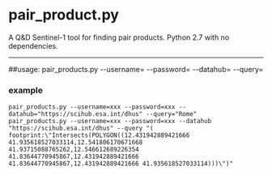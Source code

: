 # pair_product.py
A Q&D Sentinel-1 tool for finding pair products.
Python 2.7 with no dependencies.
***
##usage:
    pair_products.py --username=<user> --password=<pass> --datahub=<datahub> --query=<query>

### example
    pair_products.py --username=xxx --password=xxx --datahub="https://scihub.esa.int/dhus" --query="Rome"
    pair_products.py --username=xxx --password=xxx --datahub "https://scihub.esa.int/dhus" --query "( footprint:\"Intersects(POLYGON((12.431942889421666 41.935618527033114,12.541806170671668 41.93715088765262,12.546612689226354 41.83644770945867,12.431942889421666 41.83644770945867,12.431942889421666 41.935618527033114)))\")"